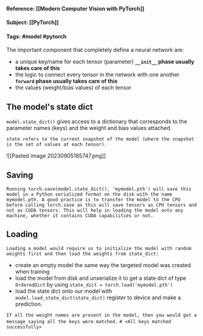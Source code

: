 #### Reference: [[Modern Computer Vision with PyTorch]]
#### Subject: [[PyTorch]]
#### Tags: #model #pytorch

The important component that completely define a neural network are:
- a unique key/name for each tensor (parameter) **`__init__` phase usually takes care of this**
- the logic to connect every tensor in the network with one another **`forward` phase usually takes care of this**
- the values (weight/bias values) of each tensor 

## The model's state dict

`model.state_dict()` gives access to a dictionary that corresponds to the parameter names (keys) and the weight and bias values attached.

```
state refers to the current snapshot of the model (where the snapshot is the set of values at each tensor).
```

![[Pasted image 20230905165747.png]]

## Saving

```
Running torch.save(model.state_dict(), 'mymodel.pth') will save this model in a Python serialized format on the disk with the name mymodel.pth. A good practice is to transfer the model to the CPU before calling torch.save as this will save tensors as CPU tensors and not as CUDA tensors. This will help in loading the model onto any machine, whether it contains CUDA capabilities or not.
```

## Loading

`Loading a model would require us to initialize the model with random weights first and then load the weights from state_dict:`
- create an empty model the same way the targeted model was created when training
- load the model from disk and unserialize it to get a state dict of type `OrderedDict` by using 
	`state_dict = torch.load('mymodel.pth')`
- load the state dict onto our model with 
	`model.load_state_dict(state_dict)`
	register to device and make a prediction.

`If all the weight names are present in the model, then you would get a message saying all the keys were matched.`
`# <All keys matched successfully>`
